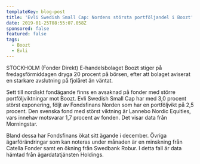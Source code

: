 ```yaml
---
templateKey: blog-post
title: 'Evli Swedish Small Cap: Nordens största portföljandel i Boozt'
date: 2019-01-25T08:55:07.058Z
sponsored: false
featured: false
tags:
  - Boozt
  - Evli
---
```

STOCKHOLM (Fonder Direkt) E-handelsbolaget Boozt stiger på fredagsförmiddagen dryga 20 procent på börsen, efter att bolaget aviserat en starkare avslutning på fjolåret än väntat.

Sett till nordiskt fondägande finns en avsaknad på fonder med större portföljviktningar mot Boozt. Evli Swedish Small Cap har med 3,0 procent störst exponering, följt av Fondsfinans Norden som har en portföljvikt på 2,5 procent. Den svenska fond med störst viktning är Lannebo Nordic Equities, vars innehav motsvarar 1,7 procent av fonden. Det visar data från Morningstar.

Bland dessa har Fondsfinans ökat sitt ägande i december. Övriga ägarförändringar som kan noteras under månaden är en minskning från Catella Fonder samt en ökning från Swedbank Robur. I detta fall är data hämtad från ägardatatjänsten Holdings.
